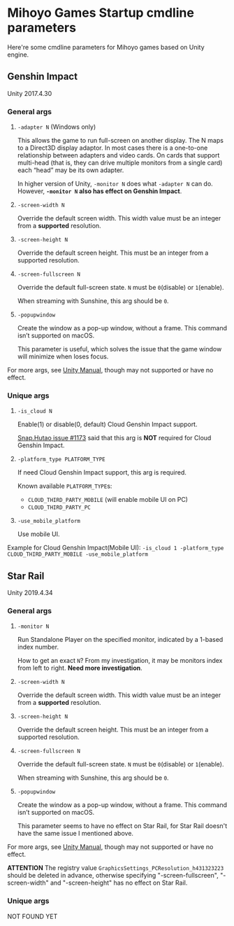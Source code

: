 # Mihoyo Games Startup cmdline parameters

Here're some cmdline parameters for Mihoyo games based on Unity engine.

## Genshin Impact

Unity 2017.4.30

### General args

1. `-adapter N` (Windows only)

    This allows the game to run full-screen on another display. The N maps to a Direct3D display adaptor. In most cases there is a one-to-one relationship between adapters and video cards. On cards that support multi-head (that is, they can drive multiple monitors from a single card) each “head” may be its own adapter.

    In higher version of Unity, `-monitor N` does what `-adapter N` can do. However, **`-monitor N` also has effect on Genshin Impact**.

2. `-screen-width N`

    Override the default screen width. This width value must be an integer from a **supported** resolution.

3. `-screen-height N`

    Override the default screen height. This must be an integer from a supported resolution.

4. `-screen-fullscreen N`

    Override the default full-screen state. `N` must be `0`(disable) or `1`(enable).

    When streaming with Sunshine, this arg should be `0`.

5. `-popupwindow`

    Create the window as a pop-up window, without a frame. This command isn’t supported on macOS.

    This parameter is useful, which solves the issue that the game window will minimize when loses focus.

For more args, see [Unity Manual](https://docs.unity3d.com/2017.4/Documentation/Manual/CommandLineArguments.html), though may not supported or have no effect.

### Unique args

1. `-is_cloud N`

    Enable(1) or disable(0, default) Cloud Genshin Impact support.

    [Snap.Hutao issue #1173](https://github.com/DGP-Studio/Snap.Hutao/issues/1173) said that this arg is **NOT** required for Cloud Genshin Impact.

2. `-platform_type PLATFORM_TYPE`

    If need Cloud Genshin Impact support, this arg is required.

    Known available `PLATFORM_TYPE`s:

    + `CLOUD_THIRD_PARTY_MOBILE` (will enable mobile UI on PC)
    + `CLOUD_THIRD_PARTY_PC`

3. `-use_mobile_platform`

    Use mobile UI.

Example for Cloud Genshin Impact(Mobile UI): `-is_cloud 1 -platform_type CLOUD_THIRD_PARTY_MOBILE -use_mobile_platform`

## Star Rail

Unity 2019.4.34

### General args

1. `-monitor N`

    Run Standalone Player on the specified monitor, indicated by a 1-based index number.

    How to get an exact `N`? From my investigation, it may be monitors index from left to right. **Need more investigation**.

2. `-screen-width N`

    Override the default screen width. This width value must be an integer from a **supported** resolution.

3. `-screen-height N`

    Override the default screen height. This must be an integer from a supported resolution.

4. `-screen-fullscreen N`

    Override the default full-screen state. `N` must be `0`(disable) or `1`(enable).

    When streaming with Sunshine, this arg should be `0`.

5. `-popupwindow`

    Create the window as a pop-up window, without a frame. This command isn’t supported on macOS.

    This parameter seems to have no effect on Star Rail, for Star Rail doesn't have the same issue I mentioned above.

For more args, see [Unity Manual](https://docs.unity3d.com/2019.4/Documentation/Manual/PlayerCommandLineArguments.html), though may not supported or have no effect.

**ATTENTION** The registry value `GraphicsSettings_PCResolution_h431323223` should be deleted in advance, otherwise specifying "-screen-fullscreen", "-screen-width" and "-screen-height" has no effect on Star Rail.

### Unique args

NOT FOUND YET
